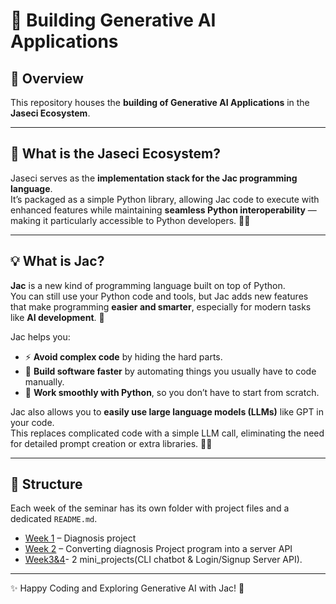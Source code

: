 # 🚀 Building Generative AI Applications

## 📖 Overview
This repository houses the **building of Generative AI Applications** in the **Jaseci Ecosystem**.

---

## 🤔 What is the Jaseci Ecosystem?
Jaseci serves as the **implementation stack for the Jac programming language**.  
It’s packaged as a simple Python library, allowing Jac code to execute with enhanced features while maintaining **seamless Python interoperability** — making it particularly accessible to Python developers. 🐍✨

---

## 💡 What is Jac?
**Jac** is a new kind of programming language built on top of Python.  
You can still use your Python code and tools, but Jac adds new features that make programming **easier and smarter**, especially for modern tasks like **AI development**. 🤖

Jac helps you:
- ⚡ **Avoid complex code** by hiding the hard parts.
- 🚀 **Build software faster** by automating things you usually have to code manually.
- 🤝 **Work smoothly with Python**, so you don’t have to start from scratch.

Jac also allows you to **easily use large language models (LLMs)** like GPT in your code.  
This replaces complicated code with a simple LLM call, eliminating the need for detailed prompt creation or extra libraries. 🧠💬

---

## 📂 Structure
Each week of the seminar has its own folder with project files and a dedicated `README.md`.  
- [Week 1](Week1_Project/README.md) – Diagnosis project  
- [Week 2](https://github.com/MithamoMorgan/Building-Generative-AI-Applications/tree/main/Week2_Project) – Converting diagnosis Project program into a server API  
- [Week3&4](https://github.com/MithamoMorgan/Building-Generative-AI-Applications/tree/main/Week3_and_4)- 2 mini_projects(CLI chatbot & Login/Signup Server API).

---

✨ Happy Coding and Exploring Generative AI with Jac! 🚀

